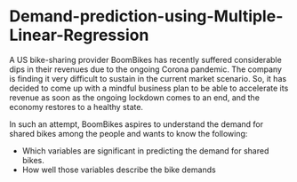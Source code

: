 # Demand-prediction-using-Multiple-Linear-Regression

A US bike-sharing provider BoomBikes has recently suffered considerable dips in their revenues due to the ongoing Corona pandemic. The company is finding it very difficult to sustain in the current market scenario. So, it has decided to come up with a mindful business plan to be able to accelerate its revenue as soon as the ongoing lockdown comes to an end, and the economy restores to a healthy state.

In such an attempt, BoomBikes aspires to understand the demand for shared bikes among the people and wants to know the following:
- Which variables are significant in predicting the demand for shared bikes.
- How well those variables describe the bike demands
